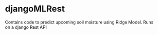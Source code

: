 # djangoMLRest
Contains code to predict upcoming soil moisture using Ridge Model. 
Runs on a django Rest API
